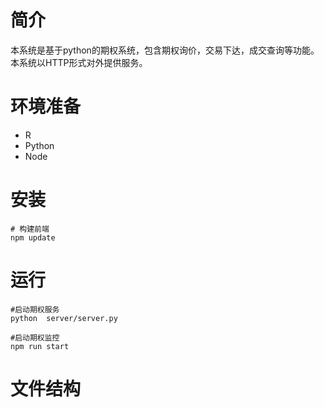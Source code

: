 # 简介
本系统是基于python的期权系统，包含期权询价，交易下达，成交查询等功能。本系统以HTTP形式对外提供服务。

# 环境准备
* R
* Python
* Node

# 安装
```
# 构建前端
npm update
```

# 运行
```
#启动期权服务
python  server/server.py

#启动期权监控
npm run start
```

# 文件结构

